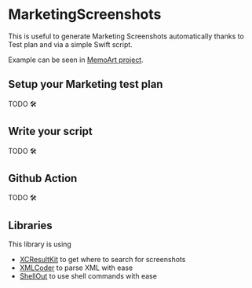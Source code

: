 # MarketingScreenshots

This is useful to generate Marketing Screenshots automatically thanks to Test plan and via a simple Swift script.

Example can be seen in [MemoArt project](https://github.com/renaudjenny/MemoArt/blob/main/Scripts/Sources/Scripts/main.swift).

## Setup your Marketing test plan

TODO 🛠

## Write your script

TODO 🛠

## Github Action

TODO 🛠

## Libraries

This library is using
- [XCResultKit](https://github.com/davidahouse/XCResultKit) to get where to search for screenshots
- [XMLCoder](https://github.com/MaxDesiatov/XMLCoder) to parse XML with ease
- [ShellOut](https://github.com/JohnSundell/ShellOut) to use shell commands with ease
